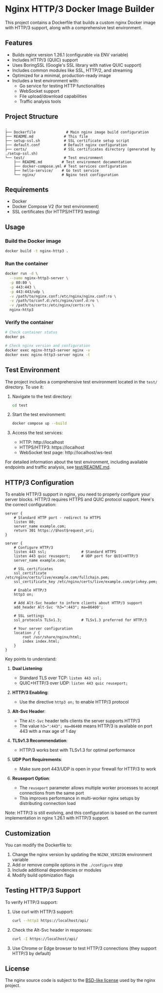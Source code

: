 # Nginx HTTP/3 Docker Image Builder

This project contains a Dockerfile that builds a custom nginx Docker image with HTTP/3 support, along with a comprehensive test environment.

## Features

- Builds nginx version 1.26.1 (configurable via ENV variable)
- Includes HTTP/3 (QUIC) support
- Uses BoringSSL (Google's SSL library with native QUIC support)
- Includes common modules like SSL, HTTP/2, and streaming
- Optimized for a minimal, production-ready image
- Includes a test environment with:
  - Go service for testing HTTP functionalities
  - WebSocket support
  - File upload/download capabilities
  - Traffic analysis tools

## Project Structure

```
.
├── Dockerfile              # Main nginx image build configuration
├── README.md              # This file
├── setup-ssl.sh           # SSL certificate setup script
├── default.conf           # Default nginx configuration
├── certs/                 # SSL certificates directory (generated by ./setup-ssl.sh)
└── test/                  # Test environment
    ├── README.md         # Test environment documentation
    ├── docker-compose.yml # Test services configuration
    ├── hello-service/    # Go test service
    └── nginx/            # Nginx test configuration
```

## Requirements

- Docker
- Docker Compose V2 (for test environment)
- SSL certificates (for HTTPS/HTTP3 testing)

## Usage

### Build the Docker image

```bash
docker build -t nginx-http3 .
```

### Run the container

```bash
docker run -d \
  --name nginx-http3-server \
  -p 80:80 \
  -p 443:443 \
  -p 443:443/udp \
  -v /path/to/nginx.conf:/etc/nginx/nginx.conf:ro \
  -v /path/to/conf.d:/etc/nginx/conf.d:ro \
  -v /path/to/certs:/etc/nginx/certs:ro \
  nginx-http3
```

### Verify the container

```bash
# Check container status
docker ps

# Check nginx version and configuration
docker exec nginx-http3-server nginx -v
docker exec nginx-http3-server nginx -t
```

## Test Environment

The project includes a comprehensive test environment located in the `test/` directory. To use it:

1. Navigate to the test directory:
   ```bash
   cd test
   ```

2. Start the test environment:
   ```bash
   docker compose up --build
   ```

3. Access the test services:
   - HTTP: http://localhost
   - HTTPS/HTTP3: https://localhost
   - WebSocket test page: http://localhost/ws-test

For detailed information about the test environment, including available endpoints and traffic analysis, see [test/README.md](test/README.md).

## HTTP/3 Configuration

To enable HTTP/3 support in nginx, you need to properly configure your server blocks. HTTP/3 requires HTTPS and QUIC protocol support. Here's the correct configuration:

```nginx
server {
    # Standard HTTP port - redirect to HTTPS
    listen 80;
    server_name example.com;
    return 301 https://$host$request_uri;
}

server {
    # Configure HTTP/3
    listen 443 ssl;                # Standard HTTPS
    listen 443 quic reuseport;     # UDP port for QUIC+HTTP/3
    server_name example.com;
    
    # SSL certificates
    ssl_certificate     /etc/nginx/certs/live/example.com/fullchain.pem;
    ssl_certificate_key /etc/nginx/certs/live/example.com/privkey.pem;
    
    # Enable HTTP/3
    http3 on;
    
    # Add Alt-Svc header to inform clients about HTTP/3 support
    add_header Alt-Svc 'h3=":443"; ma=86400';
    
    # SSL settings
    ssl_protocols TLSv1.3;         # TLSv1.3 preferred for HTTP/3
    
    # Your server configuration
    location / {
        root /usr/share/nginx/html;
        index index.html;
    }
}
```

Key points to understand:

1. **Dual Listening**:
   - Standard TLS over TCP: `listen 443 ssl;`
   - QUIC+HTTP/3 over UDP: `listen 443 quic reuseport;`

2. **HTTP/3 Enabling**:
   - Use the directive `http3 on;` to enable HTTP/3 protocol

3. **Alt-Svc Header**:
   - The `Alt-Svc` header tells clients the server supports HTTP/3
   - The value `h3=":443"; ma=86400` means HTTP/3 is available on port 443 with a max age of 1 day

4. **TLSv1.3 Recommendation**:
   - HTTP/3 works best with TLSv1.3 for optimal performance

5. **UDP Port Requirements**:
   - Make sure port 443/UDP is open in your firewall for HTTP/3 to work
   
6. **Reuseport Option**:
   - The `reuseport` parameter allows multiple worker processes to accept connections from the same port
   - This improves performance in multi-worker nginx setups by distributing connection load

Note: HTTP/3 is still evolving, and this configuration is based on the current implementation in nginx 1.26.1 with HTTP/3 support.

## Customization

You can modify the Dockerfile to:

1. Change the nginx version by updating the `NGINX_VERSION` environment variable
2. Add or remove compile options in the `./configure` step
3. Include additional dependencies or modules
4. Modify build optimization flags

## Testing HTTP/3 Support

To verify HTTP/3 support:

1. Use curl with HTTP/3 support:
   ```bash
   curl --http3 https://localhost/api/
   ```

2. Check the Alt-Svc header in responses:
   ```bash
   curl -I https://localhost/api/
   ```

3. Use Chrome or Edge browser to test HTTP/3 connections (they support HTTP/3 by default)

## License

The nginx source code is subject to the [BSD-like license](https://nginx.org/LICENSE) used by the nginx project. 